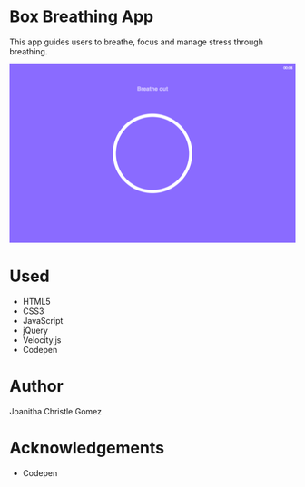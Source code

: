 Box Breathing App
========

This app guides users to breathe, focus and manage stress through breathing.

![Image](boxbreathing.png)

Used
====

* HTML5
* CSS3
* JavaScript
* jQuery
* Velocity.js
* Codepen


Author
======
Joanitha Christle Gomez

Acknowledgements
==============

* Codepen

